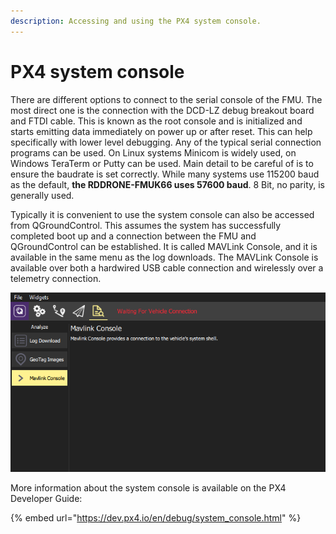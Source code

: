 ```yaml
---
description: Accessing and using the PX4 system console.
---
```


# PX4 system console

There are different options to connect to the serial console of the FMU. The most direct one is the connection with the DCD-LZ debug breakout board and FTDI cable. This is known as the root console and is initialized and starts emitting data immediately on power up or after reset. This can help specifically with lower level debugging. Any of the typical serial connection programs can be used. On Linux systems Minicom is widely used, on Windows TeraTerm or Putty can be used. Main detail to be careful of is to ensure the baudrate is set correctly. While many systems use 115200 baud as the default, **the RDDRONE-FMUK66 uses 57600 baud**. 8 Bit, no parity, is generally used.

Typically it is convenient to use the system console can also be accessed from QGroundControl. This assumes the system has successfully completed boot up and a connection between the FMU and QGroundControl can be established. It is called MAVLink Console, and it is available in the same menu as the log downloads. The MAVLink Console is available over both a hardwired USB cable connection and wirelessly over a telemetry connection.

![The MAVLink Console can be found in the same menu as the Log Download feature. ](<../../.gitbook/assets/image (78).png>)

More information about the system console is available on the PX4 Developer Guide:

{% embed url="https://dev.px4.io/en/debug/system_console.html" %}
